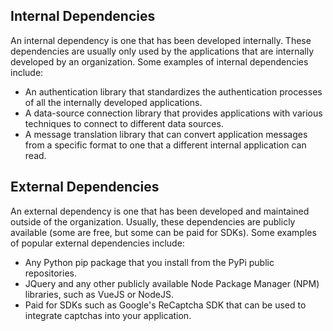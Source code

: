 ## Internal Dependencies
An internal dependency is one that has been developed internally. These dependencies are usually only used by the applications that are internally developed by an organization. Some examples of internal dependencies include:
- An authentication library that standardizes the authentication processes of all the internally developed applications.
- A data-source connection library that provides applications with various techniques to connect to different data sources.
- A message translation library that can convert application messages from a specific format to one that a different internal application can read.
## External Dependencies
An external dependency is one that has been developed and maintained outside of the organization. Usually, these dependencies are publicly available (some are free, but some can be paid for SDKs). Some examples of popular external dependencies include:
- Any Python pip package that you install from the PyPi public repositories.
- JQuery and any other publicly available Node Package Manager (NPM) libraries, such as VueJS or NodeJS.
- Paid for SDKs such as Google's ReCaptcha SDK that can be used to integrate captchas into your application.